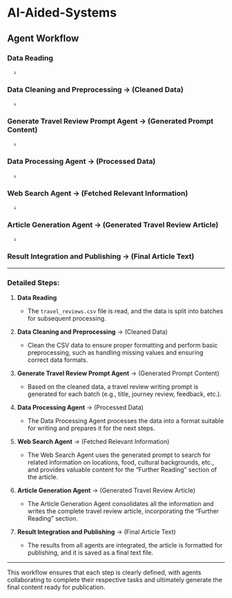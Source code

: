 # AI-Aided-Systems

## Agent Workflow

### Data Reading
      ↓  
### Data Cleaning and Preprocessing → (Cleaned Data)  
      ↓  
### Generate Travel Review Prompt Agent → (Generated Prompt Content)  
      ↓  
### Data Processing Agent → (Processed Data)  
      ↓  
### Web Search Agent → (Fetched Relevant Information)  
      ↓  
### Article Generation Agent → (Generated Travel Review Article)  
      ↓  
### Result Integration and Publishing → (Final Article Text)

---

### Detailed Steps:

1. **Data Reading**  
   - The `travel_reviews.csv` file is read, and the data is split into batches for subsequent processing.

2. **Data Cleaning and Preprocessing** → (Cleaned Data)  
   - Clean the CSV data to ensure proper formatting and perform basic preprocessing, such as handling missing values and ensuring correct data formats.

3. **Generate Travel Review Prompt Agent** → (Generated Prompt Content)  
   - Based on the cleaned data, a travel review writing prompt is generated for each batch (e.g., title, journey review, feedback, etc.).

4. **Data Processing Agent** → (Processed Data)  
   - The Data Processing Agent processes the data into a format suitable for writing and prepares it for the next steps.

5. **Web Search Agent** → (Fetched Relevant Information)  
   - The Web Search Agent uses the generated prompt to search for related information on locations, food, cultural backgrounds, etc., and provides valuable content for the “Further Reading” section of the article.

6. **Article Generation Agent** → (Generated Travel Review Article)  
   - The Article Generation Agent consolidates all the information and writes the complete travel review article, incorporating the “Further Reading” section.

7. **Result Integration and Publishing** → (Final Article Text)  
   - The results from all agents are integrated, the article is formatted for publishing, and it is saved as a final text file.

---

This workflow ensures that each step is clearly defined, with agents collaborating to complete their respective tasks and ultimately generate the final content ready for publication.
